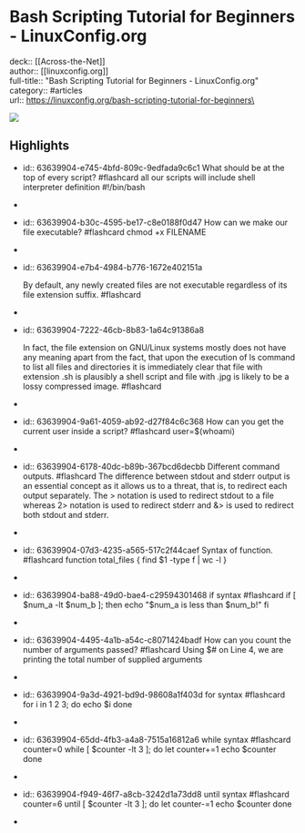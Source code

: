 # Bash Scripting Tutorial for Beginners - LinuxConfig.org

deck:: [[Across-the-Net]]\
author:: [[linuxconfig.org]]\
full-title:: "Bash Scripting Tutorial for Beginners - LinuxConfig.org"\
category:: #articles\
url:: https://linuxconfig.org/bash-scripting-tutorial-for-beginners\

![](https://readwise-assets.s3.amazonaws.com/static/images/article4.6bc1851654a0.png)
## Highlights
- id:: 63639904-e745-4bfd-809c-9edfada9c6c1
   What should be at the top of every script? #flashcard 
    all our scripts will include shell interpreter definition #!/bin/bash
-
- id:: 63639904-b30c-4595-be17-c8e0188f0d47
   How can we make our file executable? #flashcard 
    chmod +x FILENAME
-
- id:: 63639904-e7b4-4984-b776-1672e402151a
  
  By default, any newly created files are not executable regardless of its file extension suffix. #flashcard
-
- id:: 63639904-7222-46cb-8b83-1a64c91386a8
  
  In fact, the file extension on GNU/Linux systems mostly does not have any meaning apart from the fact, that upon the execution of ls command to list all files and directories it is immediately clear that file with extension .sh is plausibly a shell script and file with .jpg is likely to be a lossy compressed image. #flashcard
-
- id:: 63639904-9a61-4059-ab92-d27f84c6c368
   How can you get the current user inside a script? #flashcard 
    user=$(whoami)
-
- id:: 63639904-6178-40dc-b89b-367bcd6decbb
   Different command outputs. #flashcard 
    The difference between stdout and stderr output is an essential concept as it allows us to a threat, that is, to redirect each output separately. The > notation is used to redirect stdout to a file whereas 2> notation is used to redirect stderr and &> is used to redirect both stdout and stderr.
-
- id:: 63639904-07d3-4235-a565-517c2f44caef
   Syntax of function. #flashcard 
    function total_files {
     find $1 -type f | wc -l
     }
-
- id:: 63639904-ba88-49d0-bae4-c29594301468
   if syntax #flashcard 
    if [ $num_a -lt $num_b ]; then
     echo "$num_a is less than $num_b!"
     fi
-
- id:: 63639904-4495-4a1b-a54c-c8071424badf
   How can you count the number of arguments passed? #flashcard 
    Using $# on Line 4, we are printing the total number of supplied arguments
-
- id:: 63639904-9a3d-4921-bd9d-98608a1f403d
   for syntax #flashcard 
    for i in 1 2 3; do
     echo $i
     done
-
- id:: 63639904-65dd-4fb3-a4a8-7515a16812a6
   while syntax #flashcard 
    counter=0
     while [ $counter -lt 3 ]; do
     let counter+=1
     echo $counter
     done
-
- id:: 63639904-f949-46f7-a8cb-3242d1a73dd8
   until syntax #flashcard 
    counter=6
     until [ $counter -lt 3 ]; do
     let counter-=1
     echo $counter
     done
-